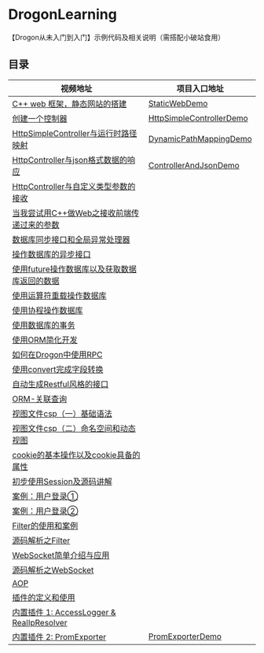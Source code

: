 # DrogonLearning

【Drogon从未入门到入门】示例代码及相关说明（需搭配小破站食用）

## 目录

| 视频地址                                                                                    | 项目入口地址                                                 |
| ------------------------------------------------------------------------------------------- | ------------------------------------------------------------ |
| [C++ web 框架，静态网站的搭建](https://www.bilibili.com/video/BV1NZ4y1y7Qz)                 | [StaticWebDemo](./StaticSite/README.md)                      |
| [创建一个控制器](https://www.bilibili.com/video/BV1u34y1Y7Qe)                               | [HttpSimpleControllerDemo](./HttpSimpleController/README.md) |
| [HttpSimpleController与运行时路径映射](https://www.bilibili.com/video/BV1mB4y1C7TK)         | [DynamicPathMappingDemo](./DynamicPathMapping/README.md)     |
| [HttpController与json格式数据的响应](https://www.bilibili.com/video/BV1wU4y1U75k)           | [ControllerAndJsonDemo](./ControllerAndJson/README.md)       |
| [HttpController与自定义类型参数的接收](https://www.bilibili.com/video/BV1aA4y1R7ug)         |                                                              |
| [当我尝试用C++做Web之接收前端传递过来的参数](https://www.bilibili.com/video/BV18V411M7Px)   |                                                              |
| [数据库同步接口和全局异常处理器](https://www.bilibili.com/video/BV1Du4y1Z7Re)               |                                                              |
| [操作数据库的异步接口](https://www.bilibili.com/video/BV1ku411a7EX)                         |                                                              |
| [使用future操作数据库以及获取数据库返回的数据](https://www.bilibili.com/video/BV1cp4y157X7) |                                                              |
| [使用运算符重载操作数据库](https://www.bilibili.com/video/BV1ym4y1M7yk)                     |                                                              |
| [使用协程操作数据库](https://www.bilibili.com/video/BV1gm4y1K79o)                           |                                                              |
| [使用数据库的事务](https://www.bilibili.com/video/BV1884y1D7g1)                             |                                                              |
| [使用ORM简化开发](https://www.bilibili.com/video/BV1Gw411r7L4)                              |                                                              |
| [如何在Drogon中使用RPC](https://www.bilibili.com/video/BV1Mj411i7qL)                        |                                                              |
| [使用convert完成字段转换](https://www.bilibili.com/video/BV1Cw411N7H7)                      |                                                              |
| [自动生成Restful风格的接口](https://www.bilibili.com/video/BV1jv411c7UZ)                    |                                                              |
| [ORM-关联查询](https://www.bilibili.com/video/BV1oe411r7RX)                                 |                                                              |
| [视图文件csp（一）基础语法](https://www.bilibili.com/video/BV1mK411e7rV)                    |                                                              |
| [视图文件csp（二）命名空间和动态视图](https://www.bilibili.com/video/BV1Xe411E7Xs)          |                                                              |
| [cookie的基本操作以及cookie具备的属性](https://www.bilibili.com/video/BV1rm411f7Wd)         |                                                              |
| [初步使用Session及源码讲解](https://www.bilibili.com/video/BV192421N7x1)                    |                                                              |
| [案例：用户登录①](https://www.bilibili.com/video/BV1Nu4m1M7RA)                              |                                                              |
| [案例：用户登录②](https://www.bilibili.com/video/BV1pp421y7a7)                              |                                                              |
| [Filter的使用和案例](https://www.bilibili.com/video/BV1UF4m1A7Ni)                           |                                                              |
| [源码解析之Filter](https://www.bilibili.com/video/BV1Yp421Q76i)                             |                                                              |
| [WebSocket简单介绍与应用](https://www.bilibili.com/video/BV1Kb421p7m3)                      |                                                              |
| [源码解析之WebSocket](https://www.bilibili.com/video/BV13m42137Wu)                          |                                                              |
| [AOP](https://www.bilibili.com/video/BV1BQe4eQEiY)                                          |                                                              |
| [插件的定义和使用](https://www.bilibili.com/video/BV1XvbweZEy4)                             |                                                              |
| [内置插件 1: AccessLogger & RealIpResolver](https://www.bilibili.com/video/BV15G1QYdEBH)    |                                                              |
| [内置插件 2: PromExporter](https://www.bilibili.com/video/BV1FtyNYKEqZ)                     | [PromExporterDemo](./PromExporterDemo/README.md)             |
